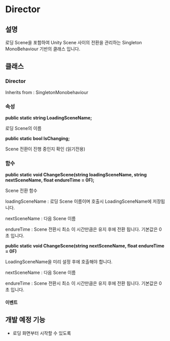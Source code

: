 # Director

## 설명
로딩 Scene을 포함하여 Unity Scene 사이의 전환을 관리하는 Singleton MonoBehaviour 기반의 클래스 입니다.

## 클래스

### Director

Inherits from : SingletonMonobehaviour

### 속성

**public static string LoadingSceneName;**

로딩 Scene의 이름

**public static bool IsChanging;**

Scene 전환이 진행 중인지 확인 (읽기전용)

### 함수

**public static void ChangeScene(string loadingSceneName, string nextSceneName, float endureTime = 0F);**

Scene 전환 함수

loadingSceneName : 로딩 Scene 이름이며 호출시 LoadingSceneName에 저장됩니다.

nextSceneName : 다음 Scene 이름

endureTime : Scene 전환시 최소 이 시간만큼은 유지 후에 전환 됩니다. 기본값은 0초 입니다.

**public static void ChangeScene(string nextSceneName, float endureTime = 0F)**

LoadingSceneName을 미리 설정 후에 호출해야 합니다.

nextSceneName : 다음 Scene 이름

endureTime : Scene 전환시 최소 이 시간만큼은 유지 후에 전환 됩니다. 기본값은 0초 입니다.

#### 이벤트


## 개발 예정 기능

* 로딩 화면부터 시작할 수 있도록
